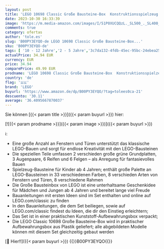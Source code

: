 ```yaml
---
layout: post
title: 'LEGO 10698 Classic Große Bausteine-Box  Konstruktionsspielzeug für Mädchen und Jungen mit Aufbewahrungsbox  enthält Bunte Steine  Reifen  Türen  etc. in 33 Farben  Geschenk für Kinder ab 4 Jahren'
date: 2023-10-30 16:33:39
image: 'https://m.media-amazon.com/images/I/51P0XUCQQzL._SL500_._SL400_.jpg'
comments: true
category: ofertas
author: 'tole.es'
slug: 'B00PY3EYQO-de LEGO 10698 Classic Große Bausteine-Box...'
sku: 'B00PY3EYQO-de'
tags: [ '10 - 12 Jahre','2 - 5 Jahre','3c7da132-4fdb-45ec-95bc-24ebea2541e9_0','6 - 7 Jahre','772277dc-cbdb-432f-a915-25a321e9ed8c_0','772277dc-cbdb-432f-a915-25a321e9ed8c_2001','772277dc-cbdb-432f-a915-25a321e9ed8c_3001','772277dc-cbdb-432f-a915-25a321e9ed8c_3901','772277dc-cbdb-432f-a915-25a321e9ed8c_5301','772277dc-cbdb-432f-a915-25a321e9ed8c_6101','772277dc-cbdb-432f-a915-25a321e9ed8c_7801','772277dc-cbdb-432f-a915-25a321e9ed8c_9901','8 - 9 Jahre','Alle Lego Produkte','Arborist Merchandising Root','Baby- & Kleinkindspielzeug','Bau- & Konstruktionsspielzeug','Bauspielzeug & Konstruktionsspielzeug','Bauspielzeugsets','COOP','Custom Stores','Die 100 beliebtesten Spielzeuge für Weihnachten','Kreativitätsspiele','Kunden-Favoriten: Spielzeug','LEGO','LEGO_grid','LEGO_stripe','Lego Classic','Lern- und Entwicklungsspielzeug','Nach Alter','Self Service','Special Features Stores','Spielzeug','Spielzeugfiguren & Fahrzeuge','Xmas23 Most wanted Toys','lego','🇩🇪', ]
actualPrice: 34.94 EUR
currency: EUR
price: 34.94
comparePrice: 49.99 EUR
prodname: 'LEGO 10698 Classic Große Bausteine-Box  Konstruktionsspielzeug für Mädchen und Jungen mit Aufbewahrungsbox  enthält Bunte Steine  Reifen  Türen  etc. in 33 Farben  Geschenk für Kinder ab 4 Jahren'
country: 'de'
flag: '🇩🇪'
brand: 'LEGO'
buyurl: 'https://www.amazon.de/dp/B00PY3EYQO/?tag=tolees0ca-21'
descuento: '30.11'
average: '36.4095667870037'
---
```


Sie können [{{< param title >}}]({{< param buyurl >}}) hier:

[![{{< param prodname >}}]({{< param image >}})]({{< param buyurl >}})

ℹ️:

- Eine große Anzahl an Fenstern und Türen unterstützt das klassische LEGO-Bauen und sorgt für endlose Kreativität mit den LEGO-Bausteinen
- Die speziellen Teile umfassen 2 verschieden große grüne Grundplatten, 3 Augenpaare, 6 Reifen und 6 Felgen – als Anregung für fantasievolles Bauen
- Spielzeug-Bausteine für Kinder ab 4 Jahren; enthält große Palette an LEGO-Bausteinen in 33 verschiedenen Farben, 8 verschieden Arten von Fenstern und Türen, 8 verschiedene Rahmen
- Die Große Bausteinbox von LEGO ist eine unterhaltsame Geschenkidee für Mädchen und Jungen ab 4 Jahren und bereitet lange viel Freude
- Bauanleitungen mit ersten Ideen sind im Set enthalten und online auf LEGO.com/classic zu finden
- In den Bauanleitungen, die dem Set beiliegen, sowie auf LEGO.com/classic findest du Ideen, die dir den Einstieg erleichtern;
- Das Set ist in einer praktischen Kunststoff-Aufbewahrungsbox verpackt;
- Die LEGO Classic 10698 Große Bausteine-Box wird in praktischer Aufbewahrungsbox aus Plastik geliefert; alle abgebildeten Modelle können mit diesem Set gleichzeitig gebaut werden

[🛒 Hier!!]({{< param buyurl >}})
{{<world>}}B00PY3EYQO{{</world>}}
